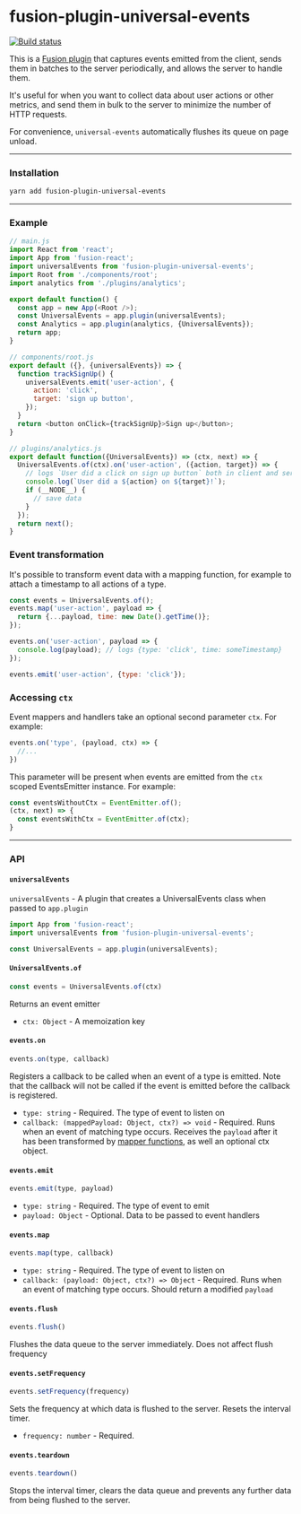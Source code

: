 # fusion-plugin-universal-events

[![Build status](https://badge.buildkite.com/de4e30ddb9d019f5a8e3a2519bc0a5cccab25247809cd10c99.svg?branch=master)](https://buildkite.com/uberopensource/fusion-plugin-universal-events)

This is a [Fusion plugin](https://github.com/fusionjs/fusion-core) that captures events emitted from the client, sends them in batches to the server periodically, and allows the server to handle them.

It's useful for when you want to collect data about user actions or other metrics, and send them in bulk to the server to minimize the number of HTTP requests.

For convenience, `universal-events` automatically flushes its queue on page unload.

---

### Installation

```sh
yarn add fusion-plugin-universal-events
```

---

### Example

```js
// main.js
import React from 'react';
import App from 'fusion-react';
import universalEvents from 'fusion-plugin-universal-events';
import Root from './components/root';
import analytics from './plugins/analytics';

export default function() {
  const app = new App(<Root />);
  const UniversalEvents = app.plugin(universalEvents);
  const Analytics = app.plugin(analytics, {UniversalEvents});
  return app;
}

// components/root.js
export default ({}, {universalEvents}) => {
  function trackSignUp() {
    universalEvents.emit('user-action', {
      action: 'click',
      target: 'sign up button',
    });
  }
  return <button onClick={trackSignUp}>Sign up</button>;
}

// plugins/analytics.js
export default function({UniversalEvents}) => (ctx, next) => {
  UniversalEvents.of(ctx).on('user-action', ({action, target}) => {
    // logs `User did a click on sign up button` both in client and server
    console.log(`User did a ${action} on ${target}!`);
    if (__NODE__) {
      // save data
    }
  });
  return next();
}
```

### Event transformation

It's possible to transform event data with a mapping function, for example to attach a timestamp to all actions of a type.

```js
const events = UniversalEvents.of();
events.map('user-action', payload => {
  return {...payload, time: new Date().getTime()};
});

events.on('user-action', payload => {
  console.log(payload); // logs {type: 'click', time: someTimestamp}
});

events.emit('user-action', {type: 'click'});
```

### Accessing `ctx`

Event mappers and handlers take an optional second parameter `ctx`. For example:

```js
events.on('type', (payload, ctx) => {
  //...
})
```

This parameter will be present when events are emitted from the `ctx` scoped EventsEmitter instance. For example:

```js
const eventsWithoutCtx = EventEmitter.of();
(ctx, next) => {
  const eventsWithCtx = EventEmitter.of(ctx);
}
```

---

### API

#### `universalEvents`

`universalEvents` - A plugin that creates a UniversalEvents class when passed to `app.plugin`

```js
import App from 'fusion-react';
import universalEvents from 'fusion-plugin-universal-events';

const UniversalEvents = app.plugin(universalEvents);
```

#### `UniversalEvents.of`

```js
const events = UniversalEvents.of(ctx)
```
Returns an event emitter

- `ctx: Object` - A memoization key

#### `events.on`

```js
events.on(type, callback)
```

Registers a callback to be called when an event of a type is emitted. Note that the callback will not be called if the event is emitted before the callback is registered.

- `type: string` - Required. The type of event to listen on
- `callback: (mappedPayload: Object, ctx?) => void` - Required. Runs when an event of matching type occurs. Receives the `payload` after it has been transformed by [mapper functions](#eventsmap), as well an optional ctx object.

#### `events.emit`

```js
events.emit(type, payload)
```

- `type: string` - Required. The type of event to emit
- `payload: Object` - Optional. Data to be passed to event handlers

#### `events.map`

```js
events.map(type, callback)
```

- `type: string` - Required. The type of event to listen on
- `callback: (payload: Object, ctx?) => Object` - Required. Runs when an event of matching type occurs. Should return a modified `payload`

#### `events.flush`

```js
events.flush()
```

Flushes the data queue to the server immediately. Does not affect flush frequency

#### `events.setFrequency`

```js
events.setFrequency(frequency)
```

Sets the frequency at which data is flushed to the server. Resets the interval timer.

- `frequency: number` - Required.

#### `events.teardown`

```js
events.teardown()
```

Stops the interval timer, clears the data queue and prevents any further data from being flushed to the server.
